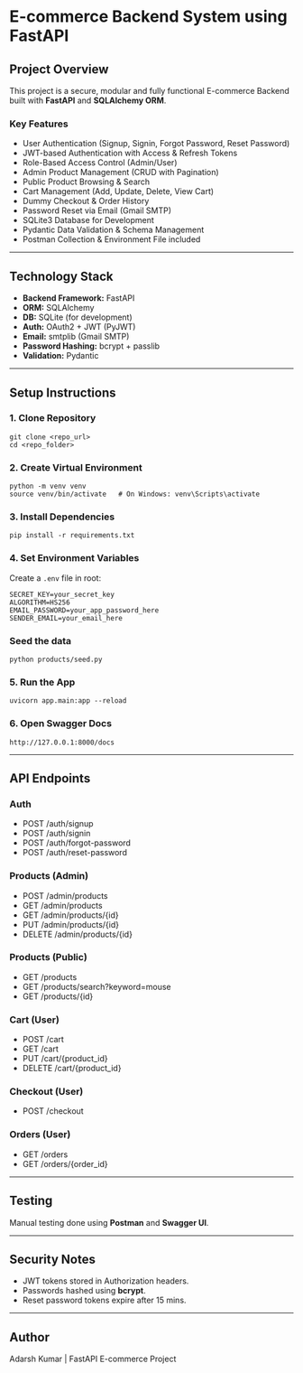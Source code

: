 
# E-commerce Backend System using FastAPI

## Project Overview

This project is a secure, modular and fully functional E-commerce Backend built with **FastAPI** and **SQLAlchemy ORM**.

### Key Features
- User Authentication (Signup, Signin, Forgot Password, Reset Password)
- JWT-based Authentication with Access & Refresh Tokens
- Role-Based Access Control (Admin/User)
- Admin Product Management (CRUD with Pagination)
- Public Product Browsing & Search
- Cart Management (Add, Update, Delete, View Cart)
- Dummy Checkout & Order History
- Password Reset via Email (Gmail SMTP)
- SQLite3 Database for Development
- Pydantic Data Validation & Schema Management
- Postman Collection & Environment File included

---

## Technology Stack

- **Backend Framework:** FastAPI
- **ORM:** SQLAlchemy
- **DB:** SQLite (for development)
- **Auth:** OAuth2 + JWT (PyJWT)
- **Email:** smtplib (Gmail SMTP)
- **Password Hashing:** bcrypt + passlib
- **Validation:** Pydantic

---

## Setup Instructions

### 1. Clone Repository
```
git clone <repo_url>
cd <repo_folder>
```

### 2. Create Virtual Environment
```
python -m venv venv
source venv/bin/activate   # On Windows: venv\Scripts\activate
```

### 3. Install Dependencies
```
pip install -r requirements.txt
```

### 4. Set Environment Variables
Create a `.env` file in root:
```
SECRET_KEY=your_secret_key
ALGORITHM=HS256
EMAIL_PASSWORD=your_app_password_here
SENDER_EMAIL=your_email_here
```

### Seed the data
```
python products/seed.py
```

### 5. Run the App
```
uvicorn app.main:app --reload
```

### 6. Open Swagger Docs
```
http://127.0.0.1:8000/docs
```

---

## API Endpoints

### Auth
- POST /auth/signup
- POST /auth/signin
- POST /auth/forgot-password
- POST /auth/reset-password

### Products (Admin)
- POST /admin/products
- GET /admin/products
- GET /admin/products/{id}
- PUT /admin/products/{id}
- DELETE /admin/products/{id}

### Products (Public)
- GET /products
- GET /products/search?keyword=mouse
- GET /products/{id}

### Cart (User)
- POST /cart
- GET /cart
- PUT /cart/{product_id}
- DELETE /cart/{product_id}

### Checkout (User)
- POST /checkout

### Orders (User)
- GET /orders
- GET /orders/{order_id}

---

## Testing
Manual testing done using **Postman** and **Swagger UI**.

---

## Security Notes
- JWT tokens stored in Authorization headers.
- Passwords hashed using **bcrypt**.
- Reset password tokens expire after 15 mins.

---

## Author
Adarsh Kumar | FastAPI E-commerce Project